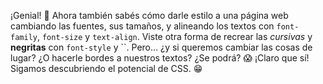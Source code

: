 ¡Genial! :tada: Ahora también sabés cómo darle estilo a una página web cambiando las fuentes, sus tamaños, y alineando los textos con `font-family`, `font-size` y `text-align`. Viste otra forma de recrear las _cursivas_ y **negritas** con `font-style` y ``. Pero… ¿y si queremos cambiar las cosas de lugar? ¿O hacerle bordes a nuestros textos? ¿Se podrá? :scream: ¡Claro que sí! Sigamos descubriendo el potencial de CSS. :grin: